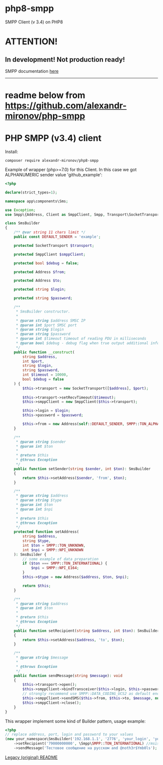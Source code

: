 # php8-smpp
SMPP Client (v 3.4) on PHP8

# ATTENTION!
## In development! Not production ready!

SMPP documentation [here](https://smpp.org/SMPP_v3_4_Issue1_2.pdf)

____
# readme below from https://github.com/alexandr-mironov/php-smpp 

PHP SMPP (v3.4) client
====

Install:

    composer require alexandr-mironov/php8-smpp

Example of wrapper (php>=7.0) for this Client.
In this case we got ALPHANUMERIC sender value 'github_example':

```php
<?php

declare(strict_types=1);

namespace app\components\Sms;

use Exception;
use Smpp\{Address, Client as SmppClient, Smpp, Transport\SocketTransport};

class SmsBuilder
{
    /** @var string 11 chars limit */
    public const DEFAULT_SENDER = 'example';

    protected SocketTransport $transport;

    protected SmppClient $smppClient;

    protected bool $debug = false;

    protected Address $from;

    protected Address $to;

    protected string $login;

    protected string $password;

    /**
     * SmsBuilder constructor.
     *
     * @param string $address SMSC IP
     * @param int $port SMSC port
     * @param string $login
     * @param string $password
     * @param int $timeout timeout of reading PDU in milliseconds
     * @param bool $debug - debug flag when true output additional info
     */
    public function __construct(
        string $address,
        int $port,
        string $login,
        string $password,
        int $timeout = 10000,
        bool $debug = false
    ) {
        $this->transport = new SocketTransport([$address], $port);
        
        $this->transport->setRecvTimeout($timeout);
        $this->smppClient = new SmppClient($this->transport);

        $this->login = $login;
        $this->password = $password;

        $this->from = new Address(self::DEFAULT_SENDER, SMPP::TON_ALPHANUMERIC);
    }

    /**
     * @param string $sender
     * @param int $ton
     *
     * @return $this
     * @throws Exception
     */
    public function setSender(string $sender, int $ton): SmsBuilder
    {
        return $this->setAddress($sender, 'from', $ton);
    }

    /**
     * @param string $address
     * @param string $type
     * @param int $ton
     * @param int $npi
     *
     * @return $this
     * @throws Exception
     */
    protected function setAddress(
        string $address,
        string $type,
        int $ton = SMPP::TON_UNKNOWN,
        int $npi = SMPP::NPI_UNKNOWN
    ): SmsBuilder {
        // some example of data preparation
        if ($ton === SMPP::TON_INTERNATIONAL) {
            $npi = SMPP::NPI_E164;
        }
        $this->$type = new Address($address, $ton, $npi);

        return $this;
    }

    /**
     * @param string $address
     * @param int $ton
     *
     * @return $this
     * @throws Exception
     */
    public function setRecipient(string $address, int $ton): SmsBuilder
    {
        return $this->setAddress($address, 'to', $ton);
    }

    /**
     * @param string $message
     *
     * @throws Exception
     */
    public function sendMessage(string $message): void
    {
        $this->transport->open();
        $this->smppClient->bindTransceiver($this->login, $this->password);
        // strongly recommend use SMPP::DATA_CODING_UCS2 as default encoding in project to prevent problems with non latin symbols
        $this->smppClient->sendSMS($this->from, $this->to, $message, null, SMPP::DATA_CODING_UCS2);
        $this->smppClient->close();
    }
}
```

This wrapper implement some kind of Builder pattern, usage example:

```php
<?php
// replace address, port, login and password to your values
(new your_namespace\SmsBuilder('192.168.1.1', '2776', 'your_login', 'your_password', 10000))
    ->setRecipient('79000000000', \Smpp\SMPP::TON_INTERNATIONAL) //msisdn of recipient
    ->sendMessage('Тестовое сообщение на русском and @noth3r$Ymb0ls');
```


[Legacy (original) README](/docs/original_README.md)